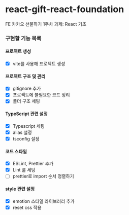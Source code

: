 # react-gift-react-foundation

FE 카카오 선물하기 1주차 과제: React 기초

### 구현할 기능 목록

#### 프로젝트 생성

- [x] vite를 사용해 프로젝트 생성

#### 프로젝트 구조 및 관리

- [x] gitignore 추가
- [x] 프로젝트에 불필요한 코드 정리
- [x] 폴더 구조 세팅

#### TypeScript 관련 설정

- [x] Typescript 세팅
- [x] alias 설정
- [x] tsconfig 설정

#### 코드 스타일

- [x] ESLint, Prettier 추가
- [x] Lint 룰 세팅
- [ ] prettier로 import 순서 정렬하기

#### style 관련 설정

- [x] emotion 스타일 라이브러리 추가
- [x] reset css 적용
